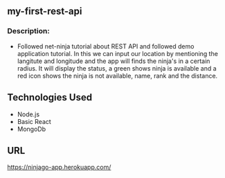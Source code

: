 

## my-first-rest-api

### Description:
* Followed net-ninja tutorial about REST API and followed demo application tutorial. In this we can input our location by mentioning the 
  langitute and longitude and the app will finds the ninja's in a certain radius. It will display the status, a green shows ninja
  is available and a red icon shows the ninja is not available, name, rank and the distance.
  
## Technologies Used
* Node.js
* Basic React
* MongoDb

## URL
https://ninjago-app.herokuapp.com/
